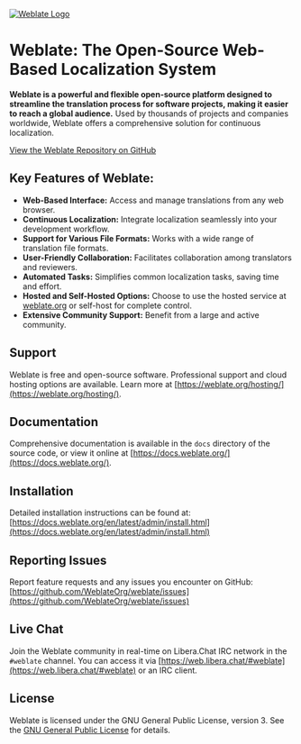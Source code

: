 [![Weblate Logo](https://s.weblate.org/cdn/Logo-Darktext-borders.png)](https://weblate.org/)

# Weblate: The Open-Source Web-Based Localization System

**Weblate is a powerful and flexible open-source platform designed to streamline the translation process for software projects, making it easier to reach a global audience.**  Used by thousands of projects and companies worldwide, Weblate offers a comprehensive solution for continuous localization.

[View the Weblate Repository on GitHub](https://github.com/WeblateOrg/weblate)

## Key Features of Weblate:

*   **Web-Based Interface:** Access and manage translations from any web browser.
*   **Continuous Localization:** Integrate localization seamlessly into your development workflow.
*   **Support for Various File Formats:** Works with a wide range of translation file formats.
*   **User-Friendly Collaboration:** Facilitates collaboration among translators and reviewers.
*   **Automated Tasks:** Simplifies common localization tasks, saving time and effort.
*   **Hosted and Self-Hosted Options:** Choose to use the hosted service at [weblate.org](https://weblate.org/) or self-host for complete control.
*   **Extensive Community Support:** Benefit from a large and active community.

## Support

Weblate is free and open-source software. Professional support and cloud hosting options are available. Learn more at [https://weblate.org/hosting/](https://weblate.org/hosting/).

## Documentation

Comprehensive documentation is available in the `docs` directory of the source code, or view it online at [https://docs.weblate.org/](https://docs.weblate.org/).

## Installation

Detailed installation instructions can be found at: [https://docs.weblate.org/en/latest/admin/install.html](https://docs.weblate.org/en/latest/admin/install.html)

## Reporting Issues

Report feature requests and any issues you encounter on GitHub: [https://github.com/WeblateOrg/weblate/issues](https://github.com/WeblateOrg/weblate/issues)

## Live Chat

Join the Weblate community in real-time on Libera.Chat IRC network in the `#weblate` channel.  You can access it via [https://web.libera.chat/#weblate](https://web.libera.chat/#weblate) or an IRC client.

## License

Weblate is licensed under the GNU General Public License, version 3. See the [GNU General Public License](https://www.gnu.org/licenses/gpl-3.0.html) for details.